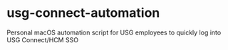 # usg-connect-automation
Personal macOS automation script for USG employees to quickly log into USG Connect/HCM SSO
